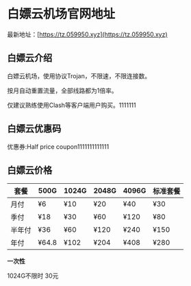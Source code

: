 # 白嫖云机场官网地址

最新地址：[https://tz.059950.xyz](https://tz.059950.xyz)

## 白嫖云介绍

白嫖云机场，使用协议Trojan，不限速，不限连接数。

按月自动重置流量，全部线路都为1倍率。

仅建议熟练使用Clash等客户端用户购买。1111111

## 白嫖云优惠码

优惠券:Half price coupon1111111111111

## 白嫖云价格

|套餐|500G|1024G|2048G|4096G|标准套餐|
|----|----|----|----|----|----|
|月付|¥6|¥10|¥20|¥40|¥30|
|季付|¥18|¥30|¥60|¥120|¥80|
|半年付|¥36|¥60|¥120|¥240|¥150|
|年付|¥64.8|¥102|¥204|¥408|¥280|

**一次性**

1024G不限时 30元

